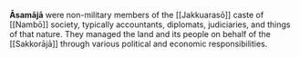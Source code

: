 **Āsamājā** were non-military members of the [[Jakkuarasō]] caste of [[Nambō]] society, typically accountants, diplomats, judiciaries, and things of that nature. They managed the land and its people on behalf of the [[Sakkorājā]] through various political and economic responsibilities.